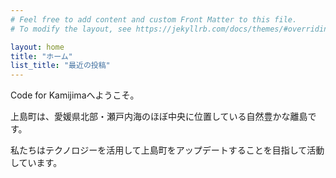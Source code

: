 ```yaml
---
# Feel free to add content and custom Front Matter to this file.
# To modify the layout, see https://jekyllrb.com/docs/themes/#overriding-theme-defaults

layout: home
title: "ホーム"
list_title: "最近の投稿"
---
```


Code for Kamijimaへようこそ。

上島町は、愛媛県北部・瀬戸内海のほぼ中央に位置している自然豊かな離島です。

私たちはテクノロジーを活用して上島町をアップデートすることを目指して活動しています。